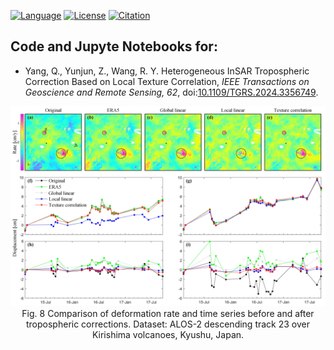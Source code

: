 [![Language](https://img.shields.io/badge/python-3.8%2B-blue?style=flat-square)](https://www.python.org/)
[![License](https://img.shields.io/badge/license-Apache--2.0-blue?style=flat-square)](https://github.com/radar-science/Yang-2024-Tropo/blob/main/LICENSE)
[![Citation](https://img.shields.io/badge/DOI-10.1109%2FTGRS.2024.3356749-blue?style=flat-square)](https://doi.org/10.1109/TGRS.2024.3356749)

## Code and Jupyte Notebooks for:

+ Yang, Q., Yunjun, Z., Wang, R. Y. Heterogeneous InSAR Tropospheric Correction Based on Local Texture Correlation, _IEEE Transactions on Geoscience and Remote Sensing, 62_, doi:[10.1109/TGRS.2024.3356749](https://doi.org/10.1109/TGRS.2024.3356749).

<p align="center">
  <img width="800" src="docs/fig8.jpg">
  <br>Fig. 8 Comparison of deformation rate and time series before and after tropospheric corrections. Dataset: ALOS-2 descending track 23 over Kirishima volcanoes, Kyushu, Japan.
</p>
